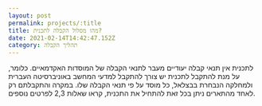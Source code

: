 ```yaml
---
layout: post
permalink: projects/:title
title: מהו מסלול הקבלה לתכנית?
date: 2021-02-14T14:42:47.152Z
category: תהליך הקבלה
---
```

לתכנית אין תנאי קבלה יעודיים מעבר לתנאי הקבלה של המוסדות האקדמאיים. כלומר, על מנת להתקבל לתכנית יש צורך להתקבל למדעי המחשב באוניברסיטה העברית ולמחלקה הנבחרת בבצלאל, כל מוסד על פי תנאי הקבלה שלו. במקרה והתקבלתם רק לאחד מהתארים ניתן בכל זאת להתחיל את התכנית, קראו שאלות 2,3 לפרטים נוספים.